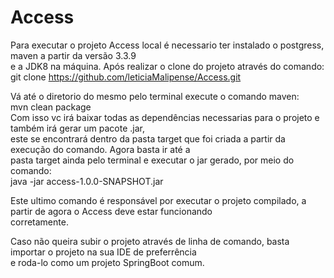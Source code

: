 # Access

Para executar o projeto Access local é necessario ter instalado o postgress, maven a partir da versão 3.3.9 <br/>
e a JDK8 na máquina.
Após realizar o clone do projeto através do comando:<br/>
  git clone https://github.com/leticiaMalipense/Access.git
  
Vá até o diretorio do mesmo pelo terminal execute o comando maven: <br/>
  mvn clean package<br/>
Com isso vc irá baixar todas as dependências necessarias para o projeto e também irá gerar um pacote .jar,<br/>
este se encontrará dentro da pasta target que foi criada a partir da execução do comando. Agora basta ir até a<br/>
pasta target ainda pelo terminal e executar o jar gerado, por meio do comando:<br/>
  java -jar access-1.0.0-SNAPSHOT.jar

Este ultimo comando é responsável por executar o projeto compilado, a partir de agora o Access deve estar funcionando<br/>
corretamente.

Caso não queira subir o projeto através de linha de comando, basta importar o projeto na sua IDE de preferrência<br/>
e roda-lo como um projeto SpringBoot comum.
